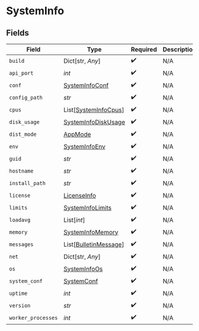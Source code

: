 # SystemInfo


## Fields

| Field                                                             | Type                                                              | Required                                                          | Description                                                       |
| ----------------------------------------------------------------- | ----------------------------------------------------------------- | ----------------------------------------------------------------- | ----------------------------------------------------------------- |
| `build`                                                           | Dict[str, *Any*]                                                  | :heavy_check_mark:                                                | N/A                                                               |
| `api_port`                                                        | *int*                                                             | :heavy_check_mark:                                                | N/A                                                               |
| `conf`                                                            | [SystemInfoConf](../../models/shared/systeminfoconf.md)           | :heavy_check_mark:                                                | N/A                                                               |
| `config_path`                                                     | *str*                                                             | :heavy_check_mark:                                                | N/A                                                               |
| `cpus`                                                            | List[[SystemInfoCpus](../../models/shared/systeminfocpus.md)]     | :heavy_check_mark:                                                | N/A                                                               |
| `disk_usage`                                                      | [SystemInfoDiskUsage](../../models/shared/systeminfodiskusage.md) | :heavy_check_mark:                                                | N/A                                                               |
| `dist_mode`                                                       | [AppMode](../../models/shared/appmode.md)                         | :heavy_check_mark:                                                | N/A                                                               |
| `env`                                                             | [SystemInfoEnv](../../models/shared/systeminfoenv.md)             | :heavy_check_mark:                                                | N/A                                                               |
| `guid`                                                            | *str*                                                             | :heavy_check_mark:                                                | N/A                                                               |
| `hostname`                                                        | *str*                                                             | :heavy_check_mark:                                                | N/A                                                               |
| `install_path`                                                    | *str*                                                             | :heavy_check_mark:                                                | N/A                                                               |
| `license`                                                         | [LicenseInfo](../../models/shared/licenseinfo.md)                 | :heavy_check_mark:                                                | N/A                                                               |
| `limits`                                                          | [SystemInfoLimits](../../models/shared/systeminfolimits.md)       | :heavy_check_mark:                                                | N/A                                                               |
| `loadavg`                                                         | List[*int*]                                                       | :heavy_check_mark:                                                | N/A                                                               |
| `memory`                                                          | [SystemInfoMemory](../../models/shared/systeminfomemory.md)       | :heavy_check_mark:                                                | N/A                                                               |
| `messages`                                                        | List[[BulletinMessage](../../models/shared/bulletinmessage.md)]   | :heavy_check_mark:                                                | N/A                                                               |
| `net`                                                             | Dict[str, *Any*]                                                  | :heavy_check_mark:                                                | N/A                                                               |
| `os`                                                              | [SystemInfoOs](../../models/shared/systeminfoos.md)               | :heavy_check_mark:                                                | N/A                                                               |
| `system_conf`                                                     | [SystemConf](../../models/shared/systemconf.md)                   | :heavy_check_mark:                                                | N/A                                                               |
| `uptime`                                                          | *int*                                                             | :heavy_check_mark:                                                | N/A                                                               |
| `version`                                                         | *str*                                                             | :heavy_check_mark:                                                | N/A                                                               |
| `worker_processes`                                                | *int*                                                             | :heavy_check_mark:                                                | N/A                                                               |